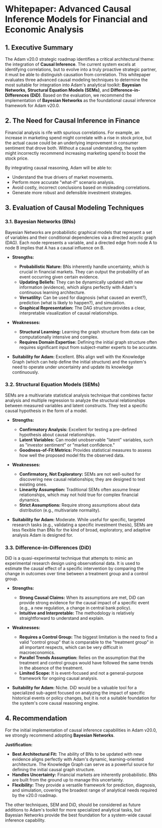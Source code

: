 # Whitepaper: Advanced Causal Inference Models for Financial and Economic Analysis

## 1. Executive Summary

The Adam v20.0 strategic roadmap identifies a critical architectural theme: the integration of **Causal Inference**. The current system excels at identifying correlations, but to evolve into a truly proactive strategic partner, it must be able to distinguish causation from correlation. This whitepaper evaluates three advanced causal modeling techniques to determine the most suitable for integration into Adam's analytical toolkit: **Bayesian Networks**, **Structural Equation Models (SEMs)**, and **Difference-in-Differences (DiD)**. Based on the evaluation, we recommend the implementation of **Bayesian Networks** as the foundational causal inference framework for Adam v20.0.

## 2. The Need for Causal Inference in Finance

Financial analysis is rife with spurious correlations. For example, an increase in marketing spend might correlate with a rise in stock price, but the actual cause could be an underlying improvement in consumer sentiment that drove both. Without a causal understanding, the system might incorrectly recommend increasing marketing spend to boost the stock price.

By integrating causal reasoning, Adam will be able to:
*   Understand the true drivers of market movements.
*   Perform more accurate "what-if" scenario analysis.
*   Avoid costly, incorrect conclusions based on misleading correlations.
*   Generate more robust and defensible investment strategies.

## 3. Evaluation of Causal Modeling Techniques

### 3.1. Bayesian Networks (BNs)

Bayesian Networks are probabilistic graphical models that represent a set of variables and their conditional dependencies via a directed acyclic graph (DAG). Each node represents a variable, and a directed edge from node A to node B implies that A has a causal influence on B.

*   **Strengths:**
    *   **Probabilistic Nature:** BNs inherently handle uncertainty, which is crucial in financial markets. They can output the probability of an event occurring given certain evidence.
    *   **Updating Beliefs:** They can be dynamically updated with new information (evidence), which aligns perfectly with Adam's continuous learning architecture.
    *   **Versatility:** Can be used for diagnosis (what caused an event?), prediction (what is likely to happen?), and simulation.
    *   **Graphical Representation:** The DAG structure provides a clear, interpretable visualization of causal relationships.

*   **Weaknesses:**
    *   **Structural Learning:** Learning the graph structure from data can be computationally intensive and complex.
    *   **Requires Domain Expertise:** Defining the initial graph structure often requires significant input from subject-matter experts to be accurate.

*   **Suitability for Adam:** Excellent. BNs align well with the Knowledge Graph (which can help define the initial structure) and the system's need to operate under uncertainty and update its knowledge continuously.

### 3.2. Structural Equation Models (SEMs)

SEMs are a multivariate statistical analysis technique that combines factor analysis and multiple regression to analyze the structural relationships between measured variables and latent constructs. They test a specific causal hypothesis in the form of a model.

*   **Strengths:**
    *   **Confirmatory Analysis:** Excellent for testing a pre-defined hypothesis about causal relationships.
    *   **Latent Variables:** Can model unobservable "latent" variables, such as "investor sentiment" or "market confidence."
    *   **Goodness-of-Fit Metrics:** Provides statistical measures to assess how well the proposed model fits the observed data.

*   **Weaknesses:**
    *   **Confirmatory, Not Exploratory:** SEMs are not well-suited for discovering new causal relationships; they are designed to test existing ones.
    *   **Linearity Assumption:** Traditional SEMs often assume linear relationships, which may not hold true for complex financial dynamics.
    *   **Strict Assumptions:** Require strong assumptions about data distribution (e.g., multivariate normality).

*   **Suitability for Adam:** Moderate. While useful for specific, targeted research tasks (e.g., validating a specific investment thesis), SEMs are less flexible than BNs for the kind of broad, exploratory, and adaptive analysis Adam is designed for.

### 3.3. Difference-in-Differences (DiD)

DiD is a quasi-experimental technique that attempts to mimic an experimental research design using observational data. It is used to estimate the causal effect of a specific intervention by comparing the change in outcomes over time between a treatment group and a control group.

*   **Strengths:**
    *   **Strong Causal Claims:** When its assumptions are met, DiD can provide strong evidence for the causal impact of a specific event (e.g., a new regulation, a change in central bank policy).
    *   **Intuitive and Interpretable:** The methodology is relatively straightforward to understand and explain.

*   **Weaknesses:**
    *   **Requires a Control Group:** The biggest limitation is the need to find a valid "control group" that is comparable to the "treatment group" in all important respects, which can be very difficult in macroeconomics.
    *   **Parallel Trends Assumption:** Relies on the assumption that the treatment and control groups would have followed the same trends in the absence of the treatment.
    *   **Limited Scope:** It is event-focused and not a general-purpose framework for ongoing causal analysis.

*   **Suitability for Adam:** Niche. DiD would be a valuable tool for a specialized sub-agent focused on analyzing the impact of specific historical events or policy changes, but it is not a suitable foundation for the system's core causal reasoning engine.

## 4. Recommendation

For the initial implementation of causal inference capabilities in Adam v20.0, we strongly recommend adopting **Bayesian Networks**.

**Justification:**
*   **Best Architectural Fit:** The ability of BNs to be updated with new evidence aligns perfectly with Adam's dynamic, learning-oriented architecture. The Knowledge Graph can serve as a powerful source for defining the initial causal graph structure.
*   **Handles Uncertainty:** Financial markets are inherently probabilistic. BNs are built from the ground up to manage this uncertainty.
*   **Flexibility:** They provide a versatile framework for prediction, diagnosis, and simulation, covering the broadest range of analytical needs required by the v20.0 roadmap.

The other techniques, SEM and DiD, should be considered as future additions to Adam's toolkit for more specialized analytical tasks, but Bayesian Networks provide the best foundation for a system-wide causal inference capability.
